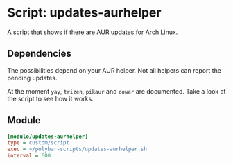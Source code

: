 # Script: updates-aurhelper

A script that shows if there are AUR updates for Arch Linux.


## Dependencies

The possibilities depend on your AUR helper. Not all helpers can report the pending updates.

At the moment `yay`, `trizen`, `pikaur` and `cower` are documented. Take a look at the script to see how it works.


## Module

```ini
[module/updates-aurhelper]
type = custom/script
exec = ~/polybar-scripts/updates-aurhelper.sh
interval = 600
```
